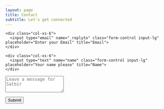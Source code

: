 ```yaml
---
layout: page
title: Contact
subtitle: Let's get connected
---
```


<form action="https://formspree.io/ribtas007@outlook.com" method="POST" class="form" id="contact-form">
  
  <div class="row">
    
    <div class="col-xs-6">
      <input type="email" name="_replyto" class="form-control input-lg" placeholder="Enter your Email" title="Email">
    </div>
    
    <div class="col-xs-6">
      <input type="text" name="name" class="form-control input-lg" placeholder="Your name please" title="Name">
    </div>
    
  </div>
  
  <input type="hidden" name="_subject" value="Someone sent a message on your portfolio website">
  
  <textarea type="text" name="content" class="form-control input-lg" placeholder="Leave a message for Satbir" title="Message" required="required" rows="3">
</textarea>

  <input type="text" name="_gotcha" style="display:none">
  <input type="hidden" name="_next" value="./aboutme?message=Your message was sent successfully, thanks!" />
  
  <button type="submit" class="btn btn-lg btn-primary">Submit</button>
  
</form>
